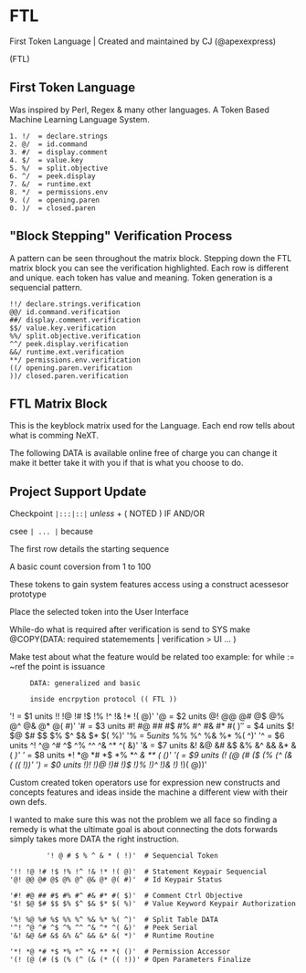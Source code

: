 # FTL
First Token Language | Created and maintained by CJ (@apexexpress)

(FTL)

## First Token Language 

Was inspired by Perl, Regex & many other languages. A Token Based Machine Learning Language System.

```
1. !/  = declare.strings
2. @/  = id.command
3. #/  = display.comment
4. $/  = value.key
5. %/  = split.objective
6. ^/  = peek.display
7. &/  = runtime.ext
8. */  = permissions.env
9. (/  = opening.paren
0. )/  = closed.paren
```
##  "Block Stepping" Verification Process

A pattern can be seen throughout the matrix block.
Stepping down the FTL matrix block you can see the verification highlighted.
Each row is different and unique.
each token has value and meaning.
Token generation is a sequencial pattern.

```
!!/ declare.strings.verification
@@/ id.command.verification
##/ display.comment.verification
$$/ value.key.verification
%%/ split.objective.verification
^^/ peek.display.verification
&&/ runtime.ext.verification
**/ permissions.env.verification
((/ opening.paren.verification
))/ closed.paren.verification
```
## FTL Matrix Block

This is the keyblock matrix used for the Language. Each end row tells about what is comming NeXT.

The following DATA is available online free of charge you can change it make it better
take it with you if that is what you choose to do.

## Project Support Update

Checkpoint ```|:::|::|``` *unless* + ( NOTED ) IF AND/OR

csee ```| ... |``` because

The first row details the starting sequence

A basic count coversion from 1 to 100

These tokens to gain system features
access using a construct acessesor prototype

Place the selected token into the User Interface

While-do what is required after verification is send to SYS
make @COPY(DATA: required statemements | verification > UI ... )

Make test about what the feature would be related too
example:
         for while := ~ref the point is issuance 
         
         DATA: generalized and basic
         
         inside encrpytion protocol (( FTL ))
         
'! = $1 units !! !@ !# !$ !% !^ !& !* !( @)'
'@ = $2 units @! @@ @# @$ @% @^ @& @* @( #)'
'# = $3 units #! #@ ## #$ #% #^ #& #* #( $)'
'$ = $4 units $! $@ $# $$ $% $^ $& $* $( %)'
'% = $5 units %! %@ %# %$ %% %^ %& %* %( ^)'
'^ = $6 units ^! ^@ ^# ^$ ^% ^^ ^& ^* ^( &)'
'& = $7 units &! &@ &# &$ &% &^ && &* &( *)'
'* = $8 units *! *@ *# *$ *% *^ *& ** *( ()'
'( = $9 units (! (@ (# ($ (% (^ (& (* (( !))'
') = $0 units !)! !)@ !)# !)$ !)% !)^ !)& !)* !)( @))'
         
 Custom created token operators use for expression new constructs and concepts
 features and ideas inside the machine a different view with their own defs.
         
 I wanted to make sure this was not the problem we all face so finding a remedy
 is what the ultimate goal is about connecting the dots forwards simply takes 
 more DATA the right instruction.
                 
```
         '! @ # $ % ^ & * ( !)'  # Sequencial Token
 
'!! !@ !# !$ !% !^ !& !* !( @)'  # Statement Keypair Sequencial
'@! @@ @# @$ @% @^ @& @* @( #)'  # Id Keypair Status

'#! #@ ## #$ #% #^ #& #* #( $)'  # Comment Ctrl Objective
'$! $@ $# $$ $% $^ $& $* $( %)'  # Value Keyword Keypair Authorization

'%! %@ %# %$ %% %^ %& %* %( ^)'  # Split Table DATA
'^! ^@ ^# ^$ ^% ^^ ^& ^* ^( &)'  # Peek Serial
'&! &@ &# &$ &% &^ && &* &( *)'  # Runtime Routine

'*! *@ *# *$ *% *^ *& ** *( ()'  # Permission Accessor
'(! (@ (# ($ (% (^ (& (* (( !))' # Open Parameters Finalize

```
